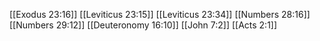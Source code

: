 [[Exodus 23:16]]
[[Leviticus 23:15]]
[[Leviticus 23:34]]
[[Numbers 28:16]]
[[Numbers 29:12]]
[[Deuteronomy 16:10]]
[[John 7:2]]
[[Acts 2:1]]
